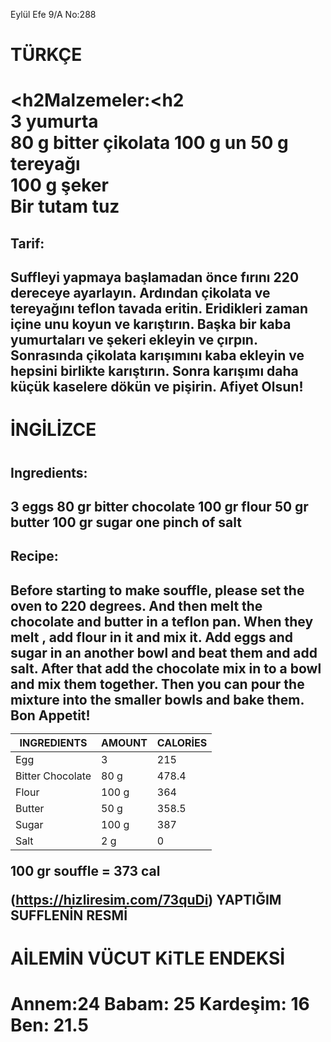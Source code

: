 Eylül Efe 9/A No:288     



<h1>TÜRKÇE<h1>    
 
<h2Malzemeler:<h2     
3 yumurta     
80 g bitter çikolata
100 g un
50 g tereyağı    
100 g şeker     
Bir tutam tuz
 
<h2>Tarif:<h2>        
Suffleyi yapmaya başlamadan önce fırını 220 dereceye ayarlayın. Ardından çikolata ve tereyağını teflon tavada eritin. Eridikleri zaman içine unu koyun ve karıştırın. Başka bir kaba yumurtaları ve şekeri ekleyin ve çırpın. Sonrasında çikolata karışımını kaba ekleyin ve hepsini birlikte karıştırın. Sonra karışımı daha küçük kaselere dökün ve pişirin. Afiyet Olsun!
 
 
 
 
<h1>İNGİLİZCE<h1>      
 
<h2>Ingredients:<h2>      
3 eggs    
80 gr bitter chocolate    
100 gr flour    
50 gr butter     
100 gr sugar     
one pinch of salt 

<h2>Recipe:<h2>         
Before starting to make souffle, please set the oven to 220 degrees. And then melt the chocolate and butter in a teflon pan. When they melt , add flour in it and mix it. Add eggs and sugar in an another bowl and beat them and add salt. After that add the chocolate mix in to a bowl and mix them together. Then you can pour the mixture into the smaller bowls and bake them. Bon Appetit!

| INGREDIENTS | AMOUNT | CALORİES |
| ----------- | ------ | -------- |
|    Egg      |   3    |    215   |
|Bitter Chocolate| 80 g|478.4|
|Flour| 100 g|364|
|Butter|50 g|358.5|
|Sugar|100 g|387|
|Salt|2 g|0|


100 gr souffle = 373 cal     

(https://hizliresim.com/73quDi)  YAPTIĞIM SUFFLENİN RESMİ






<h1>AİLEMİN VÜCUT KiTLE ENDEKSİ<h1>     
Annem:24    
Babam: 25    
Kardeşim: 16    
Ben: 21.5    
